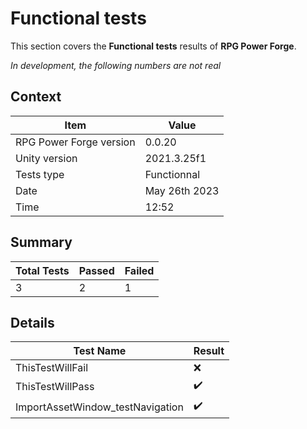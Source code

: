 # Functional tests

This section covers the **Functional tests** results of **RPG Power Forge**.

*In development, the following numbers are not real*

## Context

Item|Value
--|---
RPG Power Forge version| 0.0.20
Unity version|2021.3.25f1
Tests type|Functionnal
Date|May 26th 2023
Time|12:52

## Summary

Total Tests|Passed|Failed
-------|--------|---
3|2|1

## Details

Test Name|Result
-------|--------
ThisTestWillFail|❌
ThisTestWillPass|✔️
ImportAssetWindow_testNavigation|✔️
